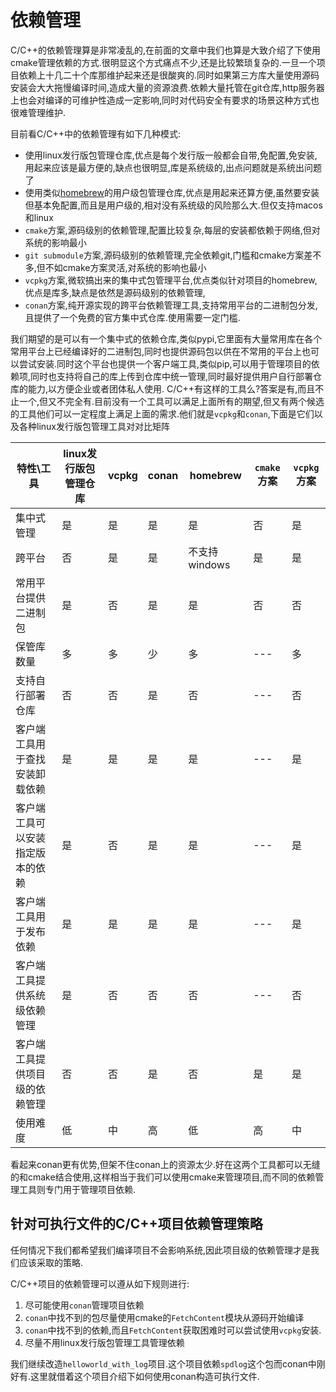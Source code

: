 # 依赖管理

C/C++的依赖管理算是非常凌乱的,在前面的文章中我们也算是大致介绍了下使用cmake管理依赖的方式.很明显这个方式痛点不少,还是比较繁琐复杂的.一旦一个项目依赖上十几二十个库那维护起来还是很酸爽的.同时如果第三方库大量使用源码安装会大大拖慢编译时间,造成大量的资源浪费.依赖大量托管在git仓库,http服务器上也会对编译的可维护性造成一定影响,同时对代码安全有要求的场景这种方式也很难管理维护.

目前看C/C++中的依赖管理有如下几种模式:

+ 使用linux发行版包管理仓库,优点是每个发行版一般都会自带,免配置,免安装,用起来应该是最方便的,缺点也很明显,库是系统级的,出点问题就是系统出问题了
+ 使用类似[homebrew](https://docs.brew.sh/)的用户级包管理仓库,优点是用起来还算方便,虽然要安装但基本免配置,而且是用户级的,相对没有系统级的风险那么大.但仅支持macos和linux
+ `cmake`方案,源码级别的依赖管理,配置比较复杂,每层的安装都依赖于网络,但对系统的影响最小
+ `git submodule`方案,源码级别的依赖管理,完全依赖git,门槛和cmake方案差不多,但不如cmake方案灵活,对系统的影响也最小
+ `vcpkg`方案,微软搞出来的集中式包管理平台,优点类似针对项目的homebrew,优点是库多,缺点是依然是源码级别的依赖管理,
+ `conan`方案,纯开源实现的跨平台依赖管理工具,支持常用平台的二进制包分发,且提供了一个免费的官方集中式仓库.使用需要一定门槛.

我们期望的是可以有一个集中式的依赖仓库,类似pypi,它里面有大量常用库在各个常用平台上已经编译好的二进制包,同时也提供源码包以供在不常用的平台上也可以尝试安装.同时这个平台也提供一个客户端工具,类似pip,可以用于管理项目的依赖项,同时也支持将自己的库上传到仓库中统一管理,同时最好提供用户自行部署仓库的能力,以方便企业或者团体私人使用. C/C++有这样的工具么?答案是有,而且不止一个,但又不完全有.目前没有一个工具可以满足上面所有的期望,但又有两个候选的工具他们可以一定程度上满足上面的需求.他们就是`vcpkg`和`conan`,下面是它们以及各种linux发行版包管理工具对对比矩阵

| 特性\工具                        | linux发行版包管理仓库 | vcpkg | conan | homebrew      | `cmake`方案 | `vcpkg`方案 |
| -------------------------------- | --------------------- | ----- | ----- | ------------- | ----------- | ----------- |
| 集中式管理                       | 是                    | 是    | 是    | 是            | 否          | 是          |
| 跨平台                           | 否                    | 是    | 是    | 不支持windows | 是          | 是          |
| 常用平台提供二进制包             | 是                    | 否    | 是    | 是            | 否          | 否          |
| 保管库数量                       | 多                    | 多    | 少    | 多            | ---         | 多          |
| 支持自行部署仓库                 | 否                    | 否    | 是    | 否            | ---         | 否          |
| 客户端工具用于查找安装卸载依赖   | 是                    | 是    | 是    | 是            | ---         | 是          |
| 客户端工具可以安装指定版本的依赖 | 是                    | 否    | 是    | 是            | ---         | 是          |
| 客户端工具用于发布依赖           | 是                    | 是    | 是    | 是            | ---         | 是          |
| 客户端工具提供系统级依赖管理     | 是                    | 否    | 否    | 否            | ---         | 否          |
| 客户端工具提供项目级的依赖管理   | 否                    | 否    | 是    | 否            | 是          | 是          |
| 使用难度                         | 低                    | 中    | 高    | 低            | 高          | 中          |

看起来conan更有优势,但架不住conan上的资源太少.好在这两个工具都可以无缝的和cmake结合使用,这样相当于我们可以使用cmake来管理项目,而不同的依赖管理工具则专门用于管理项目依赖.

## 针对可执行文件的C/C++项目依赖管理策略

任何情况下我们都希望我们编译项目不会影响系统,因此项目级的依赖管理才是我们应该采取的策略.

C/C++项目的依赖管理可以遵从如下规则进行:

1. 尽可能使用`conan`管理项目依赖
2. `conan`中找不到的包尽量使用cmake的`FetchContent`模块从源码开始编译
3. `conan`中找不到的依赖,而且`FetchContent`获取困难时可以尝试使用`vcpkg`安装.
4. 尽量不用linux发行版包管理工具管理依赖

我们继续改造`helloworld_with_log`项目.这个项目依赖`spdlog`这个包而conan中刚好有.这里就借着这个项目介绍下如何使用conan构造可执行文件.
